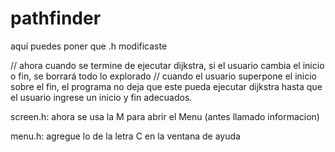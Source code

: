 # pathfinder

aquí puedes poner que .h modificaste


// ahora cuando se termine de ejecutar dijkstra, si el usuario cambia el inicio o fin, se borrará todo lo explorado
// cuando el usuario superpone el inicio sobre el fin, el programa no deja que este pueda ejecutar dijkstra hasta que el usuario ingrese un inicio y fin adecuados.

screen.h:
ahora se usa la M para abrir el Menu (antes llamado informacion)

menu.h:
agregue lo de la letra C en la ventana de ayuda
